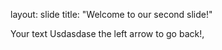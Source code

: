 layout: slide
title: "Welcome to our second slide!"

Your text
Usdasdase the left arrow to go back!,

